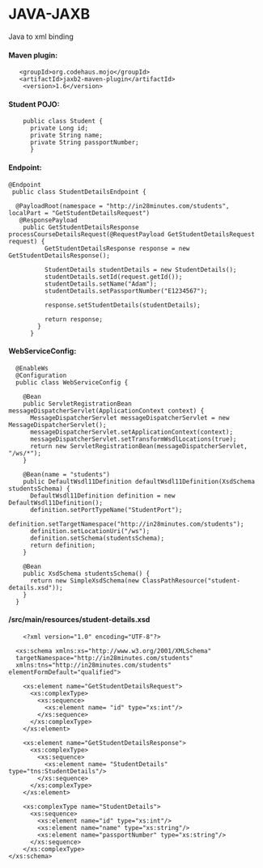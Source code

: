 # JAVA-JAXB

Java to xml binding


#### Maven plugin:

       <groupId>org.codehaus.mojo</groupId>
       <artifactId>jaxb2-maven-plugin</artifactId>
        <version>1.6</version>
                  
#### Student POJO:

        public class Student {
          private Long id;
          private String name;
          private String passportNumber;
          }
          
#### Endpoint:


    @Endpoint
     public class StudentDetailsEndpoint {

      @PayloadRoot(namespace = "http://in28minutes.com/students", localPart = "GetStudentDetailsRequest")
       @ResponsePayload
        public GetStudentDetailsResponse processCourseDetailsRequest(@RequestPayload GetStudentDetailsRequest request) {
              GetStudentDetailsResponse response = new GetStudentDetailsResponse();

              StudentDetails studentDetails = new StudentDetails();
              studentDetails.setId(request.getId());
              studentDetails.setName("Adam");
              studentDetails.setPassportNumber("E1234567");

              response.setStudentDetails(studentDetails);

              return response;
            }
          }
	  
          
#### WebServiceConfig:

      @EnableWs
      @Configuration
      public class WebServiceConfig {

        @Bean
        public ServletRegistrationBean messageDispatcherServlet(ApplicationContext context) {
          MessageDispatcherServlet messageDispatcherServlet = new MessageDispatcherServlet();
          messageDispatcherServlet.setApplicationContext(context);
          messageDispatcherServlet.setTransformWsdlLocations(true);
          return new ServletRegistrationBean(messageDispatcherServlet, "/ws/*");
        }

        @Bean(name = "students")
        public DefaultWsdl11Definition defaultWsdl11Definition(XsdSchema studentsSchema) {
          DefaultWsdl11Definition definition = new DefaultWsdl11Definition();
          definition.setPortTypeName("StudentPort");
          definition.setTargetNamespace("http://in28minutes.com/students");
          definition.setLocationUri("/ws");
          definition.setSchema(studentsSchema);
          return definition;
        }

        @Bean
        public XsdSchema studentsSchema() {
          return new SimpleXsdSchema(new ClassPathResource("student-details.xsd"));
        }
      }
  
  
#### /src/main/resources/student-details.xsd


        <?xml version="1.0" encoding="UTF-8"?>

      <xs:schema xmlns:xs="http://www.w3.org/2001/XMLSchema" 
      targetNamespace="http://in28minutes.com/students" 
      xmlns:tns="http://in28minutes.com/students" elementFormDefault="qualified">

        <xs:element name="GetStudentDetailsRequest">
          <xs:complexType>
            <xs:sequence>
              <xs:element name= "id" type="xs:int"/>
            </xs:sequence>	
          </xs:complexType>
        </xs:element>

        <xs:element name="GetStudentDetailsResponse">
          <xs:complexType>
            <xs:sequence>
              <xs:element name= "StudentDetails" type="tns:StudentDetails"/>
            </xs:sequence>	
          </xs:complexType>
        </xs:element>

        <xs:complexType name="StudentDetails">
          <xs:sequence>
            <xs:element name="id" type="xs:int"/>
            <xs:element name="name" type="xs:string"/>
            <xs:element name="passportNumber" type="xs:string"/>
          </xs:sequence>
        </xs:complexType>
    </xs:schema>
	
  
  
